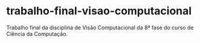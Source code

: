 # trabalho-final-visao-computacional
Trabalho final da disciplina de Visão Computacional da 8ª fase do curso de Ciência da Computação.
